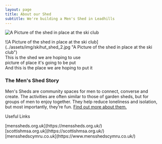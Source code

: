 ```yaml
---
layout: page
title: About our Shed
subtitle: We're building a Men's Shed in Leadhills
---
```


![A Picture of the shed in place at the ski club](../assets/img/skihut_shed_1.jpg "A Picture of the shed in place at the ski club")
<div style="page-break-after: always"></div>
![A Picture of the shed in place at the ski club](../assets/img/skihut_shed_2.jpg "A Picture of the shed in place at the ski club")
<div style="page-break-after: always"></div>
This is the shed we are hoping to use
<div style="page-break-after: always"></div>
picture of place it's going to be put
<div style="page-break-after: always"></div>
And this is the place we are hoping to put it

### The Men's Shed Story
Men's Sheds are community spaces for men to connect, converse and create. The activities are often similar to those of garden sheds, but for groups of men to enjoy together. They help reduce loneliness and isolation, but most importantly, they’re fun. [Find out more about them.](https://menssheds.org.uk/about/what-is-a-mens-shed)

Useful Links
<div style="page-break-after: always"></div>
[menssheds.org.uk](https://menssheds.org.uk/)
<div style="page-break-after: always"></div>
[scottishmsa.org.uk](https://scottishmsa.org.uk/)
<div style="page-break-after: always"></div>
[mensshedscymru.co.uk](https://www.mensshedscymru.co.uk/)
